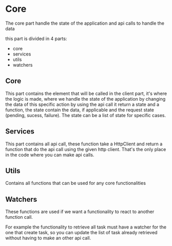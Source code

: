 # Core

The core part handle the state of the application and api calls to handle the data

this part is divided in 4 parts:
- core
- services
- utils
- watchers

## Core

This part contains the element that will be called in the client part, it's where the logic is made, where we handle the state of the application by changing the data of this specific action by using the api call
it return a state and a function, the state contain the data, if applicable and the request state (pending, sucess, failure). The state can be a list of state for specific cases.

## Services

This part contains all api call, these function take a HttpClient and return a function that do the api call using the given http client. That's the only place in the code where you can make api calls.

## Utils

Contains all functions that can be used for any core functionalities

## Watchers

These functions are used if we want a functionality to react to another function call.

For example the functionality to retrieve all task must have a watcher for the one that create task, so you can update the list of task already retrieved without having to make an other api call.
